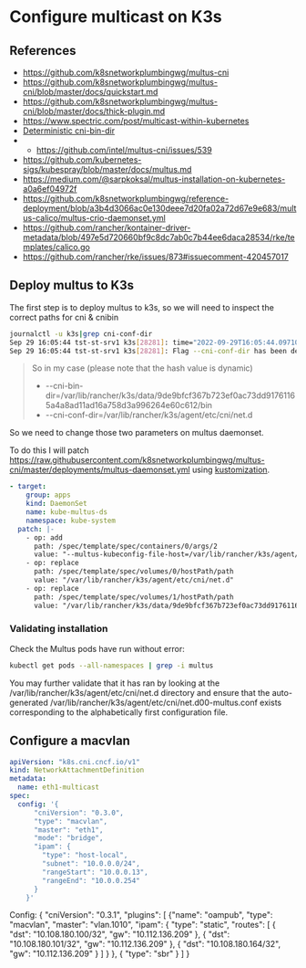 # Configure multicast on K3s 

## References 
- https://github.com/k8snetworkplumbingwg/multus-cni
- https://github.com/k8snetworkplumbingwg/multus-cni/blob/master/docs/quickstart.md
- https://github.com/k8snetworkplumbingwg/multus-cni/blob/master/docs/thick-plugin.md
- https://www.spectric.com/post/multicast-within-kubernetes
- [Deterministic cni-bin-dir](https://github.com/k3s-io/k3s/issues/1434)
- - https://github.com/intel/multus-cni/issues/539
- https://github.com/kubernetes-sigs/kubespray/blob/master/docs/multus.md
- https://medium.com/@sarpkoksal/multus-installation-on-kubernetes-a0a6ef04972f
- https://github.com/k8snetworkplumbingwg/reference-deployment/blob/a3b4d3066ac0e130deee7d20fa02a72d67e9e683/multus-calico/multus-crio-daemonset.yml
- https://github.com/rancher/kontainer-driver-metadata/blob/497e5d720660bf9c8dc7ab0c7b44ee6daca28534/rke/templates/calico.go
- https://github.com/rancher/rke/issues/873#issuecomment-420457017
  
## Deploy multus to K3s

The first step is to deploy multus to k3s, so we will need to inspect the correct paths for cni & cnibin

```bash
journalctl -u k3s|grep cni-conf-dir
Sep 29 16:05:44 tst-st-srv1 k3s[28281]: time="2022-09-29T16:05:44.097107228Z" level=info msg="Running kubelet --address=0.0.0.0 --anonymous-auth=false --authentication-token-webhook=true --authorization-mode=Webhook --cgroup-driver=cgroupfs --client-ca-file=/var/lib/rancher/k3s/agent/client-ca.crt --cloud-provider=external --cluster-dns=10.43.0.10 --cluster-domain=cluster.local --cni-bin-dir=/var/lib/rancher/k3s/data/9de9bfcf367b723ef0ac73dd91761165a4a8ad11ad16a758d3a996264e60c612/bin --cni-conf-dir=/var/lib/rancher/k3s/agent/etc/cni/net.d --container-runtime-endpoint=unix:///run/k3s/containerd/containerd.sock --container-runtime=remote --containerd=/run/k3s/containerd/containerd.sock --eviction-hard=imagefs.available<5%,nodefs.available<5% --eviction-minimum-reclaim=imagefs.available=10%,nodefs.available=10% --fail-swap-on=false --healthz-bind-address=127.0.0.1 --hostname-override=tst-st-srv1 --kubeconfig=/var/lib/rancher/k3s/agent/kubelet.kubeconfig --node-labels= --pod-manifest-path=/var/lib/rancher/k3s/agent/pod-manifests --read-only-port=0 --resolv-conf=/etc/resolv.conf --serialize-image-pulls=false --tls-cert-file=/var/lib/rancher/k3s/agent/serving-kubelet.crt --tls-private-key-file=/var/lib/rancher/k3s/agent/serving-kubelet.key"
Sep 29 16:05:44 tst-st-srv1 k3s[28281]: Flag --cni-conf-dir has been deprecated, will be removed along with dockershim.
```
> So in my case (please note that the hash value is dynamic) 
> * --cni-bin-dir=/var/lib/rancher/k3s/data/9de9bfcf367b723ef0ac73dd91761165a4a8ad11ad16a758d3a996264e60c612/bin 
> * --cni-conf-dir=/var/lib/rancher/k3s/agent/etc/cni/net.d

So we need to change those two parameters on multus daemonset.

To do this I will patch https://raw.githubusercontent.com/k8snetworkplumbingwg/multus-cni/master/deployments/multus-daemonset.yml using [kustomization](kustomization.yaml).

```yaml
- target:
    group: apps
    kind: DaemonSet
    name: kube-multus-ds
    namespace: kube-system
  patch: |-
    - op: add
      path: /spec/template/spec/containers/0/args/2
      value: "--multus-kubeconfig-file-host=/var/lib/rancher/k3s/agent/etc/cni/net.d/multus.d/multus.kubeconfig"
    - op: replace
      path: /spec/template/spec/volumes/0/hostPath/path
      value: "/var/lib/rancher/k3s/agent/etc/cni/net.d"
    - op: replace
      path: /spec/template/spec/volumes/1/hostPath/path
      value: "/var/lib/rancher/k3s/data/9de9bfcf367b723ef0ac73dd91761165a4a8ad11ad16a758d3a996264e60c612/bin"
```

### Validating installation

Check the Multus pods have run without error:

```bash
kubectl get pods --all-namespaces | grep -i multus
```

You may further validate that it has ran by looking at the /var/lib/rancher/k3s/agent/etc/cni/net.d directory and ensure that the auto-generated /var/lib/rancher/k3s/agent/etc/cni/net.d00-multus.conf exists corresponding to the alphabetically first configuration file.

## Configure a macvlan

```yaml
apiVersion: "k8s.cni.cncf.io/v1" 
kind: NetworkAttachmentDefinition 
metadata: 
  name: eth1-multicast 
spec: 
  config: '{ 
      "cniVersion": "0.3.0", 
      "type": "macvlan", 
      "master": "eth1", 
      "mode": "bridge", 
      "ipam": { 
        "type": "host-local", 
        "subnet": "10.0.0.0/24", 
        "rangeStart": "10.0.0.13", 
        "rangeEnd": "10.0.0.254" 
      } 
    }' 
```
Config: { "cniVersion": "0.3.1", "plugins": [ {"name": "oampub", "type": "macvlan", "master": "vlan.1010", "ipam": { "type": "static", "routes": [ { "dst": "10.108.180.100/32", "gw": "10.112.136.209" }, { "dst": "10.108.180.101/32", "gw": "10.112.136.209" }, { "dst": "10.108.180.164/32", "gw": "10.112.136.209" } ] } }, { "type": "sbr" } ] }
